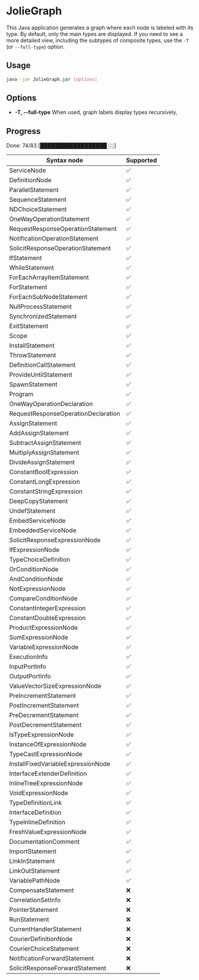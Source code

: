 # JolieGraph

This Java application generates a graph where each node is labeled with its type. By default, only the main types are
displayed. If you need to see a more detailed view, including the subtypes of composite types, use the `-T` (or
`--full-type`) option.

## Usage

```bash
java -jar JolieGraph.jar [options]
```

## Options

- **-T, --full-type**
  When used, graph labels display types recursively,
## Progress
Done: 74/83
[██████████████████░░]

| Syntax node                         | Supported |
|-------------------------------------|-----------|
| ServiceNode                         | ✅         |
| DefinitionNode                      | ✅         |
| ParallelStatement                   | ✅         |
| SequenceStatement                   | ✅         |
| NDChoiceStatement                   | ✅         |
| OneWayOperationStatement            | ✅         |
| RequestResponseOperationStatement   | ✅         |
| NotificationOperationStatement      | ✅         |
| SolicitResponseOperationStatement   | ✅         |
| IfStatement                         | ✅         |
| WhileStatement                      | ✅         |
| ForEachArrayItemStatement           | ✅         |
| ForStatement                        | ✅         |
| ForEachSubNodeStatement             | ✅         |
| NullProcessStatement                | ✅         |
| SynchronizedStatement               | ✅         |
| ExitStatement                       | ✅         |
| Scope                               | ✅         |
| InstallStatement                    | ✅         |
| ThrowStatement                      | ✅         |
| DefinitionCallStatement             | ✅         |
| ProvideUntilStatement               | ✅         |
| SpawnStatement                      | ✅         |
| Program                             | ✅         |
| OneWayOperationDeclaration          | ✅         |
| RequestResponseOperationDeclaration | ✅         |
| AssignStatement                     | ✅         |
| AddAssignStatement                  | ✅         |
| SubtractAssignStatement             | ✅         |
| MultiplyAssignStatement             | ✅         |
| DivideAssignStatement               | ✅         |
| ConstantBoolExpression              | ✅         |
| ConstantLongExpression              | ✅         |
| ConstantStringExpression            | ✅         |
| DeepCopyStatement                   | ✅         |
| UndefStatement                      | ✅         |
| EmbedServiceNode                    | ✅         |
| EmbeddedServiceNode                 | ✅         |
| SolicitResponseExpressionNode       | ✅         |
| IfExpressionNode                    | ✅         |
| TypeChoiceDefinition                | ✅         |
| OrConditionNode                     | ✅         |
| AndConditionNode                    | ✅         |
| NotExpressionNode                   | ✅         |
| CompareConditionNode                | ✅         |
| ConstantIntegerExpression           | ✅         |
| ConstantDoubleExpression            | ✅         |
| ProductExpressionNode               | ✅         |
| SumExpressionNode                   | ✅         |
| VariableExpressionNode              | ✅         |
| ExecutionInfo                       | ✅         |
| InputPortInfo                       | ✅         |
| OutputPortInfo                      | ✅         |
| ValueVectorSizeExpressionNode       | ✅         |
| PreIncrementStatement               | ✅         |
| PostIncrementStatement              | ✅         |
| PreDecrementStatement               | ✅         |
| PostDecrementStatement              | ✅         |
| IsTypeExpressionNode                | ✅         |
| InstanceOfExpressionNode            | ✅         |
| TypeCastExpressionNode              | ✅         |
| InstallFixedVariableExpressionNode  | ✅         |
| InterfaceExtenderDefinition         | ✅         |
| InlineTreeExpressionNode            | ✅         |
| VoidExpressionNode                  | ✅         |
| TypeDefinitionLink                  | ✅         |
| InterfaceDefinition                 | ✅         |
| TypeInlineDefinition                | ✅         |
| FreshValueExpressionNode            | ✅         |
| DocumentationComment                | ✅         |
| ImportStatement                     | ✅         |
| LinkInStatement                     | ✅         |
| LinkOutStatement                    | ✅         |
| VariablePathNode                    | ✅         |
| CompensateStatement                 | ❌         |
| CorrelationSetInfo                  | ❌         |
| PointerStatement                    | ❌         |
| RunStatement                        | ❌         |
| CurrentHandlerStatement             | ❌         |
| CourierDefinitionNode               | ❌         |
| CourierChoiceStatement              | ❌         |
| NotificationForwardStatement        | ❌         |
| SolicitResponseForwardStatement     | ❌         |
